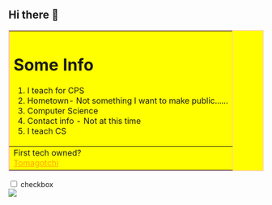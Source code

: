 ## Hi there 👋

<!--
**jRoscoe/jRoscoe** is a ✨ _special_ ✨ repository because its `README.md` (this file) appears on your GitHub profile.

Here are some ideas to get you started:

- 🔭 I’m currently working on ...
- 🌱 I’m currently learning ...
- 👯 I’m looking to collaborate on ...
- 🤔 I’m looking for help with ...
- 💬 Ask me about ...
- 📫 How to reach me: ...
- 😄 Pronouns: ...
- ⚡ Fun fact: ...
-->

<Table border=1 bordercolor = "pink" bgcolor = "yellow" >
<TR>
<TD>
<H1><B>Some Info</B></H1>
<OL>
<LI>I teach for CPS
<LI>Hometown- Not something I want to make public......
<LI>Computer Science
<LI>Contact info - Not at this time
<LI> I teach CS
</OL>
</TD>
<TR>
<TD>
First tech owned? 
<BR>
<a href = "https://en.wikipedia.org/wiki/Tamagotchi" style="color:orange;">
Tomagotchi
</a>
</TD>
</TR>
</Table>

<input type="checkbox" id="vehicle1" name="vehicle1" value="Bike">
<label for="vehicle1"> checkbox</label><br>
<img src = "https://encrypted-tbn0.gstatic.com/images?q=tbn:ANd9GcQH93ycRvcPrY05geK8m9juZvD6TlQvhXK7Og&s">